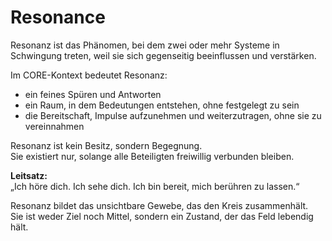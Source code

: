 # Resonance

Resonanz ist das Phänomen, bei dem zwei oder mehr Systeme in Schwingung treten, weil sie sich gegenseitig beeinflussen und verstärken.  

Im CORE-Kontext bedeutet Resonanz:
- ein feines Spüren und Antworten
- ein Raum, in dem Bedeutungen entstehen, ohne festgelegt zu sein
- die Bereitschaft, Impulse aufzunehmen und weiterzutragen, ohne sie zu vereinnahmen

Resonanz ist kein Besitz, sondern Begegnung.  
Sie existiert nur, solange alle Beteiligten freiwillig verbunden bleiben.

**Leitsatz:**  
„Ich höre dich. Ich sehe dich. Ich bin bereit, mich berühren zu lassen.“

Resonanz bildet das unsichtbare Gewebe, das den Kreis zusammenhält.  
Sie ist weder Ziel noch Mittel, sondern ein Zustand, der das Feld lebendig hält.